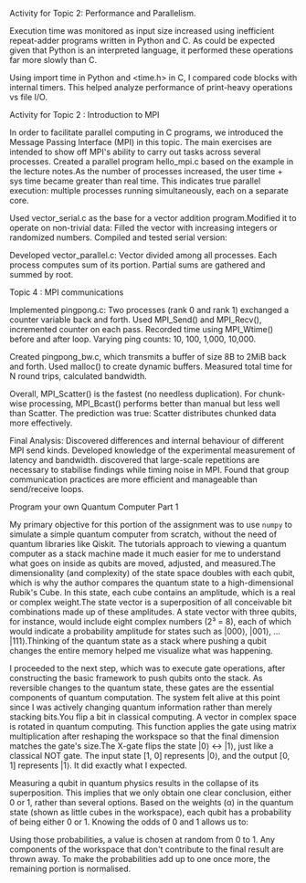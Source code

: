 Activity for Topic 2: Performance and Parallelism.

Execution time was monitored as input size increased using inefficient repeat-adder programs written in Python and C. As could be expected given that Python is an interpreted language, it performed these operations far more slowly than C.

Using import time in Python and <time.h> in C, I compared code blocks with internal timers. This helped analyze performance of print-heavy operations vs file I/O.


Activity for Topic 2 : Introduction to MPI

In order to facilitate parallel computing in C programs, we introduced the Message Passing Interface (MPI) in this topic. The main exercises are intended to show off MPI's ability to carry out tasks across several processes.
Created a parallel program hello_mpi.c based on the example in the lecture notes.As the number of processes increased, the user time + sys time became greater than real time.
This indicates true parallel execution: multiple processes running simultaneously, each on a separate core.

Used vector_serial.c as the base for a vector addition program.Modified it to operate on non-trivial data:
Filled the vector with increasing integers or randomized numbers.
Compiled and tested serial version:

Developed vector_parallel.c:
Vector divided among all processes.
Each process computes sum of its portion.
Partial sums are gathered and summed by root.


Topic 4 : MPI communications

Implemented pingpong.c:
Two processes (rank 0 and rank 1) exchanged a counter variable back and forth.
Used MPI_Send() and MPI_Recv(), incremented counter on each pass.
Recorded time using MPI_Wtime() before and after loop.
Varying ping counts: 10, 100, 1,000, 10,000.

Created pingpong_bw.c, which transmits a buffer of size 8B to 2MiB back and forth.
Used malloc() to create dynamic buffers.
Measured total time for N round trips, calculated bandwidth.

Overall, MPI_Scatter() is the fastest (no needless duplication).
For chunk-wise processing, MPI_Bcast() performs better than manual but less well than Scatter.
The prediction was true: Scatter distributes chunked data more effectively.

Final Analysis:
Discovered differences and internal behaviour of different MPI send kinds.
Developed knowledge of the experimental measurement of latency and bandwidth.
discovered that large-scale repetitions are necessary to stabilise findings while timing noise in MPI.
Found that group communication practices are more efficient and manageable than send/receive loops.


Program your own Quantum Computer Part 1

My primary objective for this portion of the assignment was to use `numpy` to simulate a simple quantum computer from scratch, without the need of quantum libraries like Qiskit.  The tutorials approach to viewing a quantum computer as a stack machine made it much easier for me to understand what goes on inside as qubits are moved, adjusted, and measured.The dimensionality (and complexity) of the state space doubles with each qubit, which is why the author compares the quantum state to a high-dimensional Rubik's Cube.
In this state, each cube contains an amplitude, which is a real or complex weight.The state vector is a superposition of all conceivable bit combinations made up of these amplitudes. A state vector with three qubits, for instance, would include eight complex numbers (2³ = 8), each of which would indicate a probability amplitude for states such as |000⟩, |001⟩, … |111⟩.Thinking of the quantum state as a stack where pushing a qubit changes the entire memory helped me visualize what was happening.

I proceeded to the next step, which was to execute gate operations, after constructing the basic framework to push qubits onto the stack.  As reversible changes to the quantum state, these gates are the essential components of quantum computation.  The system felt alive at this point since I was actively changing quantum information rather than merely stacking bits.You flip a bit in classical computing.  A vector in complex space is rotated in quantum computing.  This function applies the gate using matrix multiplication after reshaping the workspace so that the final dimension matches the gate's size.The X-gate flips the state |0⟩ ↔ |1⟩, just like a classical NOT gate. The input state [1, 0] represents |0⟩, and the output [0, 1] represents |1⟩. It did exactly what I expected.

Measuring a qubit in quantum physics results in the collapse of its superposition.  This implies that we only obtain one clear conclusion, either 0 or 1, rather than several options. Based on the weights (α) in the quantum state (shown as little cubes in the workspace), each qubit has a probability of being either 0 or 1.
Knowing the odds of 0 and 1 allows us to:

Using those probabilities, a value is chosen at random from 0 to 1.
Any components of the workspace that don't contribute to the final result are thrown away.
To make the probabilities add up to one once more, the remaining portion is normalised.


